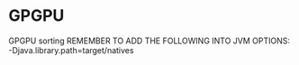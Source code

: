 # GPGPU
GPGPU sorting
REMEMBER TO ADD THE FOLLOWING INTO JVM OPTIONS:
-Djava.library.path=target/natives
